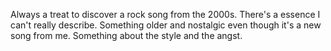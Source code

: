 Always a treat to discover a rock song from the 2000s. There's a essence I can't really describe. Something older and nostalgic even though it's a new song from me. Something about the style and the angst.